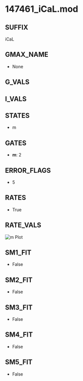 # 147461_iCaL.mod

## SUFFIX

iCaL

## GMAX_NAME

- None

## G_VALS


## I_VALS


## STATES

- m

## GATES

- **m**: 2

## ERROR_FLAGS

- 5

## RATES

- True

## RATE_VALS

![m Plot](/Users/pbozelos/Dropbox/icg-Chai-Panos/supermodels/output_markdown_files/Ca/147461_iCaL.mod/images/m.png)

## SM1_FIT

- False

## SM2_FIT

- False

## SM3_FIT

- False

## SM4_FIT

- False

## SM5_FIT

- False

